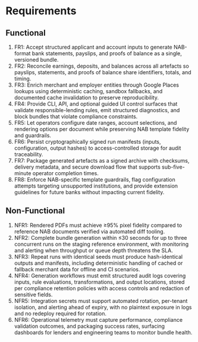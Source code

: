 # Requirements

## Functional
1. FR1: Accept structured applicant and account inputs to generate NAB-format bank statements, payslips, and proofs of balance as a single, versioned bundle.
2. FR2: Reconcile earnings, deposits, and balances across all artefacts so payslips, statements, and proofs of balance share identifiers, totals, and timing.
3. FR3: Enrich merchant and employer entities through Google Places lookups using deterministic caching, sandbox fallbacks, and documented cache invalidation to preserve reproducibility.
4. FR4: Provide CLI, API, and optional guided UI control surfaces that validate responsible-lending rules, emit structured diagnostics, and block bundles that violate compliance constraints.
5. FR5: Let operators configure date ranges, account selections, and rendering options per document while preserving NAB template fidelity and guardrails.
6. FR6: Persist cryptographically signed run manifests (inputs, configuration, output hashes) to access-controlled storage for audit traceability.
7. FR7: Package generated artefacts as a signed archive with checksums, delivery metadata, and secure download flow that supports sub-five-minute operator completion times.
8. FR8: Enforce NAB-specific template guardrails, flag configuration attempts targeting unsupported institutions, and provide extension guidelines for future banks without impacting current fidelity.

## Non-Functional
1. NFR1: Rendered PDFs must achieve ≥95% pixel fidelity compared to reference NAB documents verified via automated diff tooling.
2. NFR2: Complete bundle generation within ≤30 seconds for up to three concurrent runs on the staging reference environment, with monitoring and alerting when throughput or queue depth threatens the SLA.
3. NFR3: Repeat runs with identical seeds must produce hash-identical outputs and manifests, including deterministic handling of cached or fallback merchant data for offline and CI scenarios.
4. NFR4: Generation workflows must emit structured audit logs covering inputs, rule evaluations, transformations, and output locations, stored per compliance retention policies with access controls and redaction of sensitive fields.
5. NFR5: Integration secrets must support automated rotation, per-tenant isolation, and alerting ahead of expiry, with no plaintext exposure in logs and no redeploy required for rotation.
6. NFR6: Operational telemetry must capture performance, compliance validation outcomes, and packaging success rates, surfacing dashboards for lenders and engineering teams to monitor bundle health.
